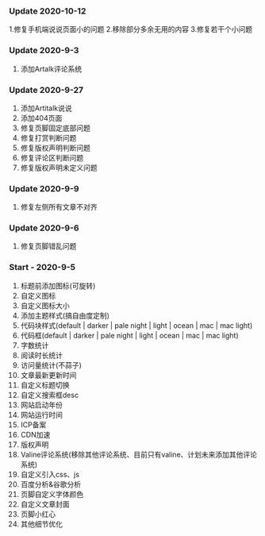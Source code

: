 ### Update 2020-10-12
1.修复手机端说说页面小的问题
2.移除部分多余无用的内容
3.修复若干个小问题

### Update 2020-9-3
1. 添加Artalk评论系统

### Update 2020-9-27
1. 添加Artitalk说说
2. 添加404页面
3. 修复页脚固定底部问题
4. 修复打赏判断问题
5. 修复版权声明判断问题
6. 修复评论区判断问题
7. 修复版权声明未定义问题

### Update 2020-9-9
1. 修复左侧所有文章不对齐

### Update 2020-9-6
1. 修复页脚错乱问题

### Start - 2020-9-5

1. 标题前添加图标(可旋转)
2. 自定义图标
3. 自定义图标大小
4. 添加主题样式(搞自由度定制)
5. 代码块样式(default | darker | pale night | light | ocean | mac | mac light)
6. 代码框(default | darker | pale night | light | ocean | mac | mac light)
7. 字数统计
8. 阅读时长统计
9. 访问量统计(不蒜子)
10. 文章最新更新时间
11. 自定义标题切换
12. 自定义搜索框desc
13. 网站启动年份
14. 网站运行时间
15. ICP备案
16. CDN加速
17. 版权声明
18. Valine评论系统(移除其他评论系统、目前只有valine、计划未来添加其他评论系统)
19. 自定义引入css、js
20. 百度分析&谷歌分析
21. 页脚自定义字体颜色
22. 自定义文章封面
23. 页脚小红心
24. 其他细节优化

